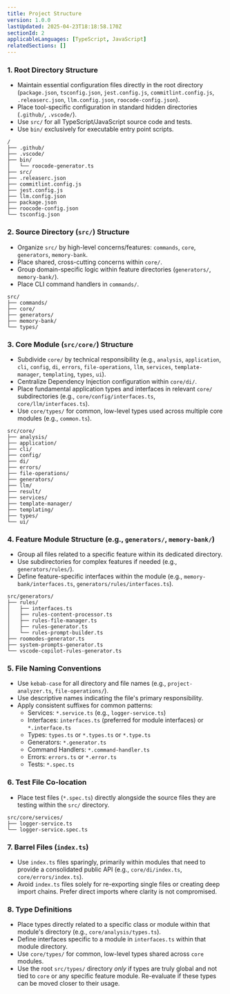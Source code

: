 ```yaml
---
title: Project Structure
version: 1.0.0
lastUpdated: 2025-04-23T18:18:58.170Z
sectionId: 2
applicableLanguages: [TypeScript, JavaScript]
relatedSections: []
---
```


### 1. Root Directory Structure

*   Maintain essential configuration files directly in the root directory (`package.json`, `tsconfig.json`, `jest.config.js`, `commitlint.config.js`, `.releaserc.json`, `llm.config.json`, `roocode-config.json`).
*   Place tool-specific configuration in standard hidden directories (`.github/`, `.vscode/`).
*   Use `src/` for all TypeScript/JavaScript source code and tests.
*   Use `bin/` exclusively for executable entry point scripts.

```
/
├── .github/
├── .vscode/
├── bin/
│   └── roocode-generator.ts
├── src/
├── .releaserc.json
├── commitlint.config.js
├── jest.config.js
├── llm.config.json
├── package.json
├── roocode-config.json
└── tsconfig.json
```

### 2. Source Directory (`src/`) Structure

*   Organize `src/` by high-level concerns/features: `commands`, `core`, `generators`, `memory-bank`.
*   Place shared, cross-cutting concerns within `core/`.
*   Group domain-specific logic within feature directories (`generators/`, `memory-bank/`).
*   Place CLI command handlers in `commands/`.

```
src/
├── commands/
├── core/
├── generators/
├── memory-bank/
└── types/
```

### 3. Core Module (`src/core/`) Structure

*   Subdivide `core/` by technical responsibility (e.g., `analysis`, `application`, `cli`, `config`, `di`, `errors`, `file-operations`, `llm`, `services`, `template-manager`, `templating`, `types`, `ui`).
*   Centralize Dependency Injection configuration within `core/di/`.
*   Place fundamental application types and interfaces in relevant `core/` subdirectories (e.g., `core/config/interfaces.ts`, `core/llm/interfaces.ts`).
*   Use `core/types/` for common, low-level types used across multiple core modules (e.g., `common.ts`).

```
src/core/
├── analysis/
├── application/
├── cli/
├── config/
├── di/
├── errors/
├── file-operations/
├── generators/
├── llm/
├── result/
├── services/
├── template-manager/
├── templating/
├── types/
└── ui/
```

### 4. Feature Module Structure (e.g., `generators/`, `memory-bank/`)

*   Group all files related to a specific feature within its dedicated directory.
*   Use subdirectories for complex features if needed (e.g., `generators/rules/`).
*   Define feature-specific interfaces within the module (e.g., `memory-bank/interfaces.ts`, `generators/rules/interfaces.ts`).

```
src/generators/
├── rules/
│   ├── interfaces.ts
│   ├── rules-content-processor.ts
│   ├── rules-file-manager.ts
│   ├── rules-generator.ts
│   └── rules-prompt-builder.ts
├── roomodes-generator.ts
├── system-prompts-generator.ts
└── vscode-copilot-rules-generator.ts
```

### 5. File Naming Conventions

*   Use `kebab-case` for all directory and file names (e.g., `project-analyzer.ts`, `file-operations/`).
*   Use descriptive names indicating the file's primary responsibility.
*   Apply consistent suffixes for common patterns:
    *   Services: `*.service.ts` (e.g., `logger-service.ts`)
    *   Interfaces: `interfaces.ts` (preferred for module interfaces) or `*.interface.ts`
    *   Types: `types.ts` or `*.types.ts` or `*.type.ts`
    *   Generators: `*.generator.ts`
    *   Command Handlers: `*.command-handler.ts`
    *   Errors: `errors.ts` or `*.error.ts`
    *   Tests: `*.spec.ts`

### 6. Test File Co-location

*   Place test files (`*.spec.ts`) directly alongside the source files they are testing within the `src/` directory.

```
src/core/services/
├── logger-service.ts
└── logger-service.spec.ts
```

### 7. Barrel Files (`index.ts`)

*   Use `index.ts` files sparingly, primarily within modules that need to provide a consolidated public API (e.g., `core/di/index.ts`, `core/errors/index.ts`).
*   Avoid `index.ts` files solely for re-exporting single files or creating deep import chains. Prefer direct imports where clarity is not compromised.

### 8. Type Definitions

*   Place types directly related to a specific class or module within that module's directory (e.g., `core/analysis/types.ts`).
*   Define interfaces specific to a module in `interfaces.ts` within that module directory.
*   Use `core/types/` for common, low-level types shared across `core` modules.
*   Use the root `src/types/` directory *only* if types are truly global and not tied to `core` or any specific feature module. Re-evaluate if these types can be moved closer to their usage.